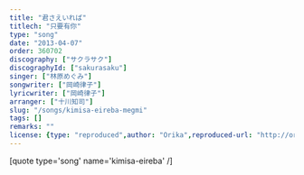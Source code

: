 ```yaml
---
title: "君さえいれば"
titlech: "只要有你"
type: "song"
date: "2013-04-07"
order: 360702
discography: ["サクラサク"]
discographyId: ["sakurasaku"]
singer: ["林原めぐみ"]
songwriter: ["岡崎律子"]
lyricwriter: ["岡崎律子"]
arranger: ["十川知司"]
slug: "/songs/kimisa-eireba-megmi"
tags: []
remarks: ""
license: {type: "reproduced",author: "Orika",reproduced-url: "http://orikamushi.myweb.hinet.net",reproduced-website: "織歌蟲"}
---
```


[quote type='song' name='kimisa-eireba' /\]

